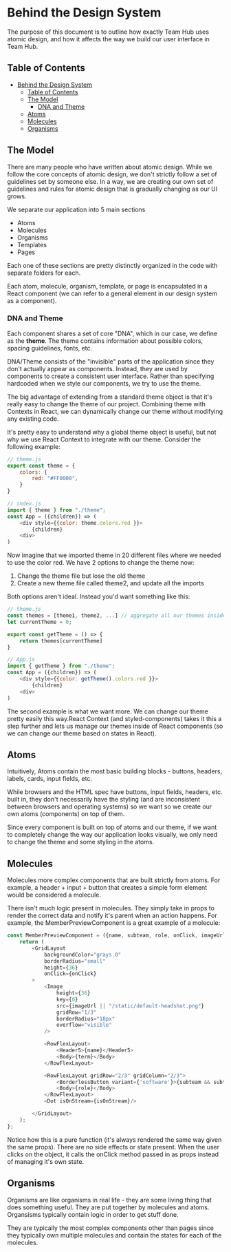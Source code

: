 # Behind the Design System

The purpose of this document is to outline how exactly Team Hub uses atomic design, and how it affects the way we build our user interface in Team Hub.

## Table of Contents

- [Behind the Design System](#behind-the-design-system)
  - [Table of Contents](#table-of-contents)
  - [The Model](#the-model)
    - [DNA and Theme](#dna-and-theme)
  - [Atoms](#atoms)
  - [Molecules](#molecules)
  - [Organisms](#organisms)

## The Model

There are many people who have written about atomic design. While we follow the core concepts of atomic design, we don't strictly follow a set of guidelines set by someone else. In a way, we are creating our own set of guidelines and rules for atomic design that is gradually changing as our UI grows.

We separate our application into 5 main sections

- Atoms
- Molecules
- Organisms
- Templates
- Pages

Each one of these sections are pretty distinctly organized in the code with separate folders for each.

Each atom, molecule, organism, template, or page is encapsulated in a React component (we can refer to a general element in our design system as a component).

### DNA and Theme

Each component shares a set of core "DNA", which in our case, we define as the <b>theme</b>. The theme contains information about possible colors, spacing guidelines, fonts, etc.

DNA/Theme consists of the "invisible" parts of the application since they don't actually appear as components. Instead, they are used by components to create a consistent user interface. Rather than specifying hardcoded when we style our components, we try to use the theme.

The big advantage of extending from a standard theme object is that it's really easy to change the theme of our project. Combining theme with Contexts in React, we can dynamically change our theme without modifying any existing code.

It's pretty easy to understand why a global theme object is useful, but not why we use React Context to integrate with our theme. Consider the following example:

```javascript
// theme.js
export const theme = {
    colors: {
        red: "#FF0000",
    }
}

// index.js
import { theme } from "./theme";
const App = ({children}) => (
    <div style={{color: theme.colors.red }}>
        {children}
    <div>
)
```

Now imagine that we imported theme in 20 different files where we needed to use the color red. We have 2 options to change the theme now:

1. Change the theme file but lose the old theme
2. Create a new theme file called theme2, and update all the imports

Both options aren't ideal. Instead you'd want something like this:

```javascript
// theme.js
const themes = [theme1, theme2, ...] // aggregate all our themes inside of an array
let currentTheme = 0;

export const getTheme = () => {
    return themes[currentTheme]
}

// App.js
import { getTheme } from "./theme";
const App = ({children}) => (
    <div style={{color: getTheme().colors.red }}>
        {children}
    <div>
)
```

The second example is what we want more. We can change our theme pretty easily this way.React Context (and styled-components) takes it this a step further and lets us manage our themes inside of React components (so we can change our theme based on states in React).

## Atoms

Intuitively, Atoms contain the most basic building blocks - buttons, headers, labels, cards, input fields, etc.

While browsers and the HTML spec have buttons, input fields, headers, etc. built in, they don't necessarily have the styling (and are inconsistent between browsers and operating systems) so we want so we create our own atoms (components) on top of them.

Since every component is built on top of atoms and our theme, if we want to completely change the way our application looks visually, we only need to change the theme and some styling in the atoms.

## Molecules

Molecules more complex components that are built strictly from atoms. For example, a header + input + button that creates a simple form element would be considered a molecule.

There isn't much logic present in molecules. They simply take in props to render the correct data and notify it's parent when an action happens. For example, the MemberPreviewComponent is a great example of a molecule:

```javascript
const MemberPreviewComponent = ({name, subteam, role, onClick, imageUrl, term, isOnStream}) => {
    return (
        <GridLayout 
            backgroundColor="grays.0"
            borderRadius="small"
            height={36} 
            onClick={onClick}
        >
            <Image 
                height={36} 
                key={0}
                src={imageUrl || "/static/default-headshot.png"}
                gridRow="1/3"
                borderRadius="18px"
                overflow="visible"
            />

            <RowFlexLayout>
                <Header5>{name}</Header5>
                <Body>{term}</Body>
            </RowFlexLayout>

            <RowFlexLayout gridRow="2/3" gridColumn="2/3">
                <BorderlessButton variant={'software'}>{subteam && subteam.name || ""}</BorderlessButton>
                <Body>{role}</Body>
            </RowFlexLayout>
            <Dot isOnStream={isOnStream}/>

        </GridLayout>
    );
};
```

Notice how this is a pure function (it's always rendered the same way given the same props). There are no side effects or state present. When the user clicks on the object, it calls the onClick method passed in as props instead of managing it's own state.

## Organisms

Organisms are like organisms in real life - they are some living thing that does something useful. They are put together by molecules and atoms. Organsisms typically contain logic in order to get stuff done.

They are typically the most complex components other than pages since they typically own multiple molecules and contain the states for each of the molecules.
